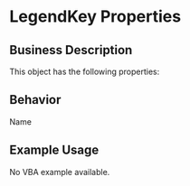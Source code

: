 # LegendKey Properties

## Business Description
This object has the following properties:

## Behavior
Name

## Example Usage
No VBA example available.